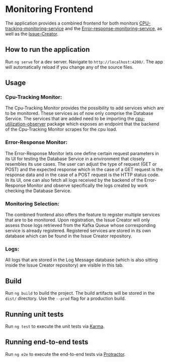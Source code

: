 # Monitoring Frontend

The application provides a combined frontend for both monitors [CPU-tracking-monitoring-service](https://github.com/ccims/CPU-tracking-monitoring-service) and the [Error-response-monitoring-service](https://github.com/ccims/Error-response-monitoring-service), as well as the [Issue-Creator](https://github.com/ccims/issue-creator). 

## How to run the application

Run `ng serve` for a dev server. Navigate to `http://localhost:4200/`. The app will automatically reload if you change any of the source files.

## Usage

### Cpu-Tracking Monitor:

The Cpu-Tracking Monitor provides the possibility to add services which are to be monitored. These services as of now only comprise the Database Service. The services that are added need
to be importing the [cpu-utilization-observer](https://github.com/ccims/cpu-utilization-observer) package which exposes an endpoint that the backend of the Cpu-Tracking Monitor scrapes for
the cpu load. 


### Error-Response Monitor:

The Error-Response Monitor lets one define certain request parameters in its UI for testing the Database Service in a environment that closely resembles its use cases. The user can adjust the type of request (GET or POST) and the expected response 
which in the case of a GET request is the response data and in the case of a POST request is the HTTP status code. In its UI, one can also fetch all logs received by the backend of the Error-Response Monitor
and observe specifically the logs created by work checking the Database Service.

### Monitoring Selection:

The combined frontend also offers the feature to register multiple services that are to be monitored. Upon registration, the Issue Creator will only assess those logs retrieved from the Kafka Queue whose corresponding service is already registered. Registered services are stored in its own database which can be found in the Issue Creator repository.

### Logs:

All logs that are stored in the Log Message database (which is also sitting inside the Issue Creator repository) are visible in this tab.  

## Build

Run `ng build` to build the project. The build artifacts will be stored in the `dist/` directory. Use the `--prod` flag for a production build.

## Running unit tests

Run `ng test` to execute the unit tests via [Karma](https://karma-runner.github.io).

## Running end-to-end tests

Run `ng e2e` to execute the end-to-end tests via [Protractor](http://www.protractortest.org/).


